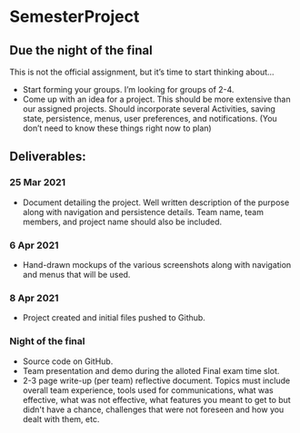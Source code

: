 # SemesterProject
## Due the night of the final

This is not the official assignment, but it’s time to start thinking about…

* Start forming your groups. I’m looking for groups of 2-4. 
* Come up with an idea for a project. This should be more extensive than our assigned projects. Should incorporate several Activities, saving state, persistence, menus, user preferences, and notifications. (You don’t need to know these things right now to plan)

## Deliverables:
### 25 Mar 2021
* Document detailing the project. Well written description of the purpose along with navigation and persistence details. Team name, team members, and project name should also be included.

### 6 Apr 2021
* Hand-drawn mockups of the various screenshots along with navigation and menus that will be used.

### 8 Apr 2021
* Project created and initial files pushed to Github.

### Night of the final
* Source code on GitHub.
* Team presentation and demo during the alloted Final exam time slot.
* 2-3 page write-up (per team) reflective document. Topics must include overall team experience, tools used for communications, what was effective, what was not effective, what features you meant to get to but didn't have a chance, challenges that were not foreseen and how you dealt with them, etc. 

